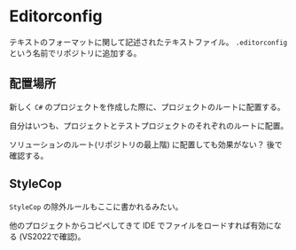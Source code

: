 # Editorconfig

テキストのフォーマットに関して記述されたテキストファイル。 `.editorconfig` という名前でリポジトリに追加する。

## 配置場所

新しく `C#` のプロジェクトを作成した際に、プロジェクトのルートに配置する。

自分はいつも、プロジェクトとテストプロジェクトのそれぞれのルートに配置。

ソリューションのルート(リポジトリの最上階) に配置しても効果がない？ 後で確認する。

## StyleCop

`StyleCop` の除外ルールもここに書かれるみたい。

他のプロジェクトからコピペしてきて IDE でファイルをロードすれば有効になる (VS2022で確認)。
